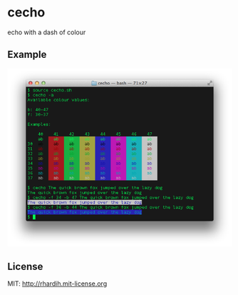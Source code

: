 # cecho

echo with a dash of colour

## Example

![Example](https://raw.githubusercontent.com/rhardih/cecho/master/example.png)

## License

MIT: http://rhardih.mit-license.org
